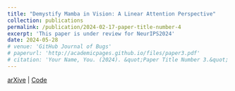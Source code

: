 ```yaml
---
title: "Demystify Mamba in Vision: A Linear Attention Perspective"
collection: publications
permalink: /publication/2024-02-17-paper-title-number-4
excerpt: 'This paper is under review for NeurIPS2024'
date: 2024-05-28
# venue: 'GitHub Journal of Bugs'
# paperurl: 'http://academicpages.github.io/files/paper3.pdf'
# citation: 'Your Name, You. (2024). &quot;Paper Title Number 3.&quot; <i>GitHub Journal of Bugs</i>. 1(3).'
---
```


[arXive](https://arxiv.org/abs/2405.16605) | [Code](https://github.com/LeapLabTHU/MLLA)
